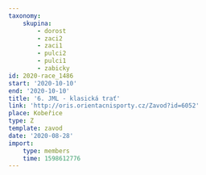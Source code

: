 ```yaml
---
taxonomy:
    skupina:
        - dorost
        - zaci2
        - zaci1
        - pulci2
        - pulci1
        - zabicky
id: 2020-race_1486
start: '2020-10-10'
end: '2020-10-10'
title: '6. JML - klasická trať'
link: 'http://oris.orientacnisporty.cz/Zavod?id=6052'
place: Kobeřice
type: Z
template: zavod
date: '2020-08-28'
import:
    type: members
    time: 1598612776
---
```


